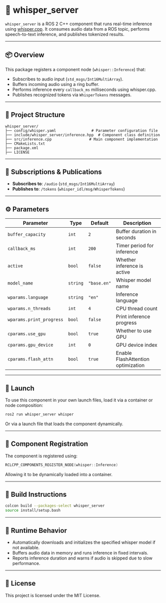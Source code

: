 
# 🧠 whisper_server

`whisper_server` is a ROS 2 C++ component that runs real-time inference using [whisper.cpp](https://github.com/ggerganov/whisper.cpp). It consumes audio data from a ROS topic, performs speech-to-text inference, and publishes tokenized results.

---

## 📦 Overview

This package registers a component node (`whisper::Inference`) that:

- Subscribes to audio input (`std_msgs/Int16MultiArray`).
- Buffers incoming audio using a ring buffer.
- Performs inference every `callback_ms` milliseconds using whisper.cpp.
- Publishes recognized tokens via `WhisperTokens` messages.

---

## 📁 Project Structure

```
whisper_server/
├── config/whisper.yaml                # Parameter configuration file
├── include/whisper_server/inference.hpp  # Component class definition
├── src/inference.cpp                 # Main component implementation
├── CMakeLists.txt
├── package.xml
├── LICENSE
```

---

## 🧪 Subscriptions & Publications

- **Subscribes to**: `/audio` (`std_msgs/Int16MultiArray`)
- **Publishes to**: `/tokens` (`whisper_idl/msg/WhisperTokens`)

---

## ⚙️ Parameters

| Parameter               | Type     | Default    | Description |
|------------------------|----------|------------|-------------|
| `buffer_capacity`      | `int`    | `2`        | Buffer duration in seconds |
| `callback_ms`          | `int`    | `200`      | Timer period for inference |
| `active`               | `bool`   | `false`    | Whether inference is active |
| `model_name`           | `string` | `"base.en"`| Whisper model name |
| `wparams.language`     | `string` | `"en"`     | Inference language |
| `wparams.n_threads`    | `int`    | `4`        | CPU thread count |
| `wparams.print_progress` | `bool` | `false`    | Print inference progress |
| `cparams.use_gpu`      | `bool`   | `true`     | Whether to use GPU |
| `cparams.gpu_device`   | `int`    | `0`        | GPU device index |
| `cparams.flash_attn`   | `bool`   | `true`     | Enable FlashAttention optimization |

---

## 🚀 Launch

To use this component in your own launch files, load it via a container or node composition:

```bash
ros2 run whisper_server whisper
```

Or via a launch file that loads the component dynamically.

---

## 🧠 Component Registration

The component is registered using:

```cpp
RCLCPP_COMPONENTS_REGISTER_NODE(whisper::Inference)
```

Allowing it to be dynamically loaded into a container.

---

## 🔧 Build Instructions

```bash
colcon build --packages-select whisper_server
source install/setup.bash
```

---

## 🧼 Runtime Behavior

- Automatically downloads and initializes the specified whisper model if not available.
- Buffers audio data in memory and runs inference in fixed intervals.
- Reports inference duration and warns if audio is skipped due to slow performance.

---

## 📝 License

This project is licensed under the MIT License.
